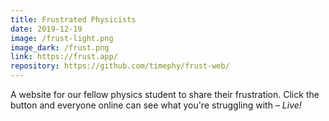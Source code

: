 ```yaml
---
title: Frustrated Physicists
date: 2019-12-19
image: /frust-light.png
image_dark: /frust.png
link: https://frust.app/
repository: https://github.com/timephy/frust-web/
---
```


A website for our fellow physics student to share their frustration. Click the button and everyone online can see what you're struggling with – *Live\!*
